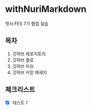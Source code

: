 # withNuriMarkdown
멋사 FES 7기 협업 실습

## 목차
1. 깃허브 레포지토리
2. 깃허브 플로
3. 깃허브 이슈
4. 깃허브 커밋 메세지

## 체크리스트
- [x] 테스트 1

